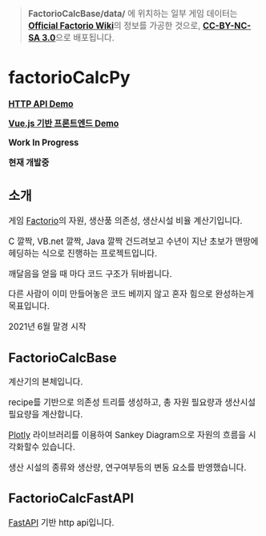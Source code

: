 > <big>**FactorioCalcBase/data/** 에 위치하는 일부 게임 데이터는 <b>[Official Factorio Wiki](https://wiki.factorio.com/)</b>의 정보를 가공한 것으로, <b>[CC-BY-NC-SA 3.0](https://creativecommons.org/licenses/by-nc-sa/3.0/)</b>으로 배포됩니다.


# factorioCalcPy

<b>[HTTP API Demo](https://a.privatelaw.net/docs)</b>

<b>[Vue.js 기반 프론트엔드 Demo](https://fc.privatelaw.net)</b>

**Work In Progress**

**현재 개발중**

## 소개

게임 [Factorio](https://www.factorio.com/)의 자원, 생산품 의존성, 생산시설 비율 계산기입니다. 

C 깔짝, VB.net 깔짝, Java 깔짝 건드려보고 수년이 지난 초보가 맨땅에 헤딩하는 식으로 진행하는 프로젝트입니다.

깨달음을 얻을 때 마다 코드 구조가 뒤바뀝니다.

다른 사람이 이미 만들어놓은 코드 베끼지 않고 혼자 힘으로 완성하는게 목표입니다.

2021년 6월 말경 시작

## FactorioCalcBase
계산기의 본체입니다.

recipe를 기반으로 의존성 트리를 생성하고, 총 자원 필요량과 생산시설 필요량을 계산합니다.

[Plotly](https://github.com/plotly/plotly.py) 라이브러리를 이용하여 Sankey Diagram으로 자원의 흐름을 시각화할수 있습니다.

생산 시설의 종류와 생산량, 연구여부등의 변동 요소를 반영했습니다.

## FactorioCalcFastAPI
[FastAPI](https://fastapi.tiangolo.com/) 기반 http api입니다. 
